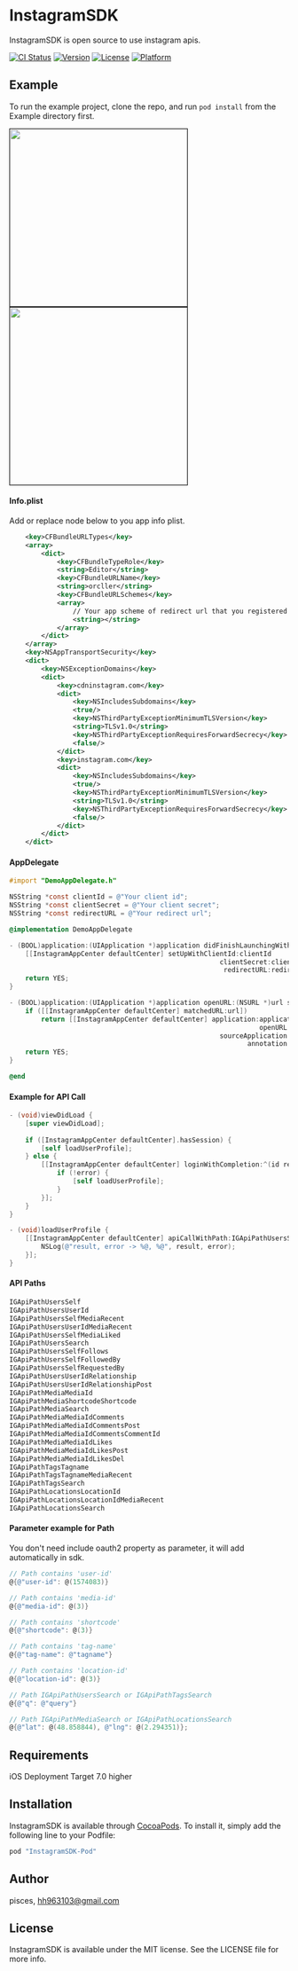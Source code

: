 # InstagramSDK

InstagramSDK is open source to use instagram apis.

[![CI Status](http://img.shields.io/travis/pisces/InstagramSDK-Pod.svg?style=flat)](https://travis-ci.org/pisces/InstagramSDK-Pod)
[![Version](https://img.shields.io/cocoapods/v/InstagramSDK-Pod.svg?style=flat)](http://cocoapods.org/pods/InstagramSDK-Pod)
[![License](https://img.shields.io/cocoapods/l/InstagramSDK-Pod.svg?style=flat)](http://cocoapods.org/pods/InstagramSDK-Pod)
[![Platform](https://img.shields.io/cocoapods/p/InstagramSDK-Pod.svg?style=flat)](http://cocoapods.org/pods/InstagramSDK-Pod)

## Example

To run the example project, clone the repo, and run `pod install` from the Example directory first.

<img src="ScreenShot/sh_001.png" width="320" border="1" />
<img src="ScreenShot/sh_002.png" width="320" border="1"/>

#### Info.plist

Add or replace node below to you app info plist.

```XML
    <key>CFBundleURLTypes</key>
    <array>
        <dict>
            <key>CFBundleTypeRole</key>
            <string>Editor</string>
            <key>CFBundleURLName</key>
            <string>orcller</string>
            <key>CFBundleURLSchemes</key>
            <array>
                // Your app scheme of redirect url that you registered instagram application.
                <string></string>
            </array>
        </dict>
    </array>
    <key>NSAppTransportSecurity</key>
    <dict>
        <key>NSExceptionDomains</key>
        <dict>
            <key>cdninstagram.com</key>
            <dict>
                <key>NSIncludesSubdomains</key>
                <true/>
                <key>NSThirdPartyExceptionMinimumTLSVersion</key>
                <string>TLSv1.0</string>
                <key>NSThirdPartyExceptionRequiresForwardSecrecy</key>
                <false/>
            </dict>
            <key>instagram.com</key>
            <dict>
                <key>NSIncludesSubdomains</key>
                <true/>
                <key>NSThirdPartyExceptionMinimumTLSVersion</key>
                <string>TLSv1.0</string>
                <key>NSThirdPartyExceptionRequiresForwardSecrecy</key>
                <false/>
            </dict>
        </dict>
    </dict>
```

#### AppDelegate
```Objective-c
#import "DemoAppDelegate.h"

NSString *const clientId = @"Your client id";
NSString *const clientSecret = @"Your client secret";
NSString *const redirectURL = @"Your redirect url";

@implementation DemoAppDelegate

- (BOOL)application:(UIApplication *)application didFinishLaunchingWithOptions:(NSDictionary *)launchOptions {
    [[InstagramAppCenter defaultCenter] setUpWithClientId:clientId
                                                     clientSecret:clientSecret
                                                      redirectURL:redirectURL];
    return YES;
}

- (BOOL)application:(UIApplication *)application openURL:(NSURL *)url sourceApplication:(NSString *)sourceApplication annotation:(id)annotation {
    if ([[InstagramAppCenter defaultCenter] matchedURL:url])
        return [[InstagramAppCenter defaultCenter] application:application
                                                               openURL:url
                                                     sourceApplication:sourceApplication
                                                            annotation:annotation];
    return YES;
}

@end
```
#### Example for API Call
```Objective-c
- (void)viewDidLoad {
    [super viewDidLoad];
    
    if ([InstagramAppCenter defaultCenter].hasSession) {
        [self loadUserProfile];
    } else {
        [[InstagramAppCenter defaultCenter] loginWithCompletion:^(id result, NSError *error) {
            if (!error) {
                [self loadUserProfile];
            }
        }];
    }
}

- (void)loadUserProfile {
    [[InstagramAppCenter defaultCenter] apiCallWithPath:IGApiPathUsersSelf param:nil completion:^(id result, NSError *error) {
        NSLog(@"result, error -> %@, %@", result, error);
    }];
}
```

#### API Paths
```Objective-c
IGApiPathUsersSelf
IGApiPathUsersUserId
IGApiPathUsersSelfMediaRecent
IGApiPathUsersUserIdMediaRecent
IGApiPathUsersSelfMediaLiked
IGApiPathUsersSearch
IGApiPathUsersSelfFollows
IGApiPathUsersSelfFollowedBy
IGApiPathUsersSelfRequestedBy
IGApiPathUsersUserIdRelationship
IGApiPathUsersUserIdRelationshipPost
IGApiPathMediaMediaId
IGApiPathMediaShortcodeShortcode
IGApiPathMediaSearch
IGApiPathMediaMediaIdComments
IGApiPathMediaMediaIdCommentsPost
IGApiPathMediaMediaIdCommentsCommentId
IGApiPathMediaMediaIdLikes
IGApiPathMediaMediaIdLikesPost
IGApiPathMediaMediaIdLikesDel
IGApiPathTagsTagname
IGApiPathTagsTagnameMediaRecent
IGApiPathTagsSearch
IGApiPathLocationsLocationId
IGApiPathLocationsLocationIdMediaRecent
IGApiPathLocationsSearch
```

#### Parameter example for Path
You don't need include oauth2 property as parameter, it will add automatically in sdk.

```Objective-c
// Path contains 'user-id'
@{@"user-id": @(1574083)}

// Path contains 'media-id'
@{@"media-id": @(3)}

// Path contains 'shortcode'
@{@"shortcode": @(3)}

// Path contains 'tag-name'
@{@"tag-name": @"tagname"}

// Path contains 'location-id'
@{@"location-id": @(3)}

// Path IGApiPathUsersSearch or IGApiPathTagsSearch
@{@"q": @"query"}

// Path IGApiPathMediaSearch or IGApiPathLocationsSearch
@{@"lat": @(48.858844), @"lng": @(2.294351)};

```

## Requirements
iOS Deployment Target 7.0 higher

## Installation

InstagramSDK is available through [CocoaPods](http://cocoapods.org). To install
it, simply add the following line to your Podfile:

```ruby
pod "InstagramSDK-Pod"
```

## Author

pisces, hh963103@gmail.com

## License

InstagramSDK is available under the MIT license. See the LICENSE file for more info.
